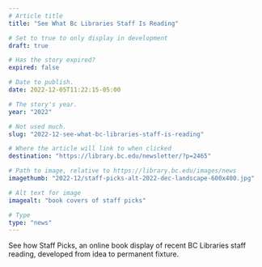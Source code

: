 ```yaml
---
# Article title
title: "See What Bc Libraries Staff Is Reading"

# Set to true to only display in development
draft: true

# Has the story expired?
expired: false

# Date to publish. 
date: 2022-12-05T11:22:15-05:00

# The story's year.
year: "2022"

# Not used much.
slug: "2022-12-see-what-bc-libraries-staff-is-reading"

# Where the article will link to when clicked
destination: "https://library.bc.edu/newsletter/?p=2465"

# Path to image, relative to https://library.bc.edu/images/news
imagethumb: "2022-12/staff-picks-alt-2022-dec-landscape-600x400.jpg"

# Alt text for image
imagealt: "book covers of staff picks"

# Type
type: "news"
---
```


See how Staff Picks, an online book display of recent BC Libraries staff reading, developed from idea to permanent fixture.